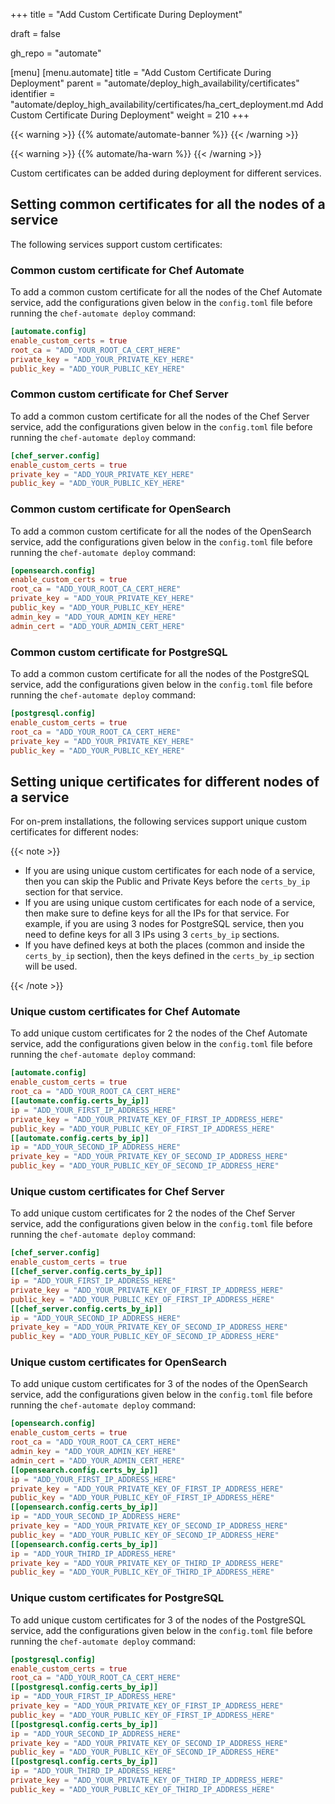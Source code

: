 +++
title = "Add Custom Certificate During Deployment"

draft = false

gh_repo = "automate"

[menu]
  [menu.automate]
    title = "Add Custom Certificate During Deployment"
    parent = "automate/deploy_high_availability/certificates"
    identifier = "automate/deploy_high_availability/certificates/ha_cert_deployment.md Add Custom Certificate During Deployment"
    weight = 210
+++

{{< warning >}}
{{% automate/automate-banner %}}
{{< /warning >}}

{{< warning >}}
{{% automate/ha-warn %}}
{{< /warning >}}

Custom certificates can be added during deployment for different services.

## Setting common certificates for all the nodes of a service

The following services support custom certificates:

### Common custom certificate for Chef Automate

To add a common custom certificate for all the nodes of the Chef Automate service, add the configurations given below in the `config.toml` file before running the `chef-automate deploy` command:

```toml
[automate.config]
enable_custom_certs = true
root_ca = "ADD_YOUR_ROOT_CA_CERT_HERE"
private_key = "ADD_YOUR_PRIVATE_KEY_HERE"
public_key = "ADD_YOUR_PUBLIC_KEY_HERE"
```

### Common custom certificate for Chef Server

To add a common custom certificate for all the nodes of the Chef Server service, add the configurations given below in the `config.toml` file before running the `chef-automate deploy` command:

```toml
[chef_server.config]
enable_custom_certs = true
private_key = "ADD_YOUR_PRIVATE_KEY_HERE"
public_key = "ADD_YOUR_PUBLIC_KEY_HERE"
```

### Common custom certificate for OpenSearch

To add a common custom certificate for all the nodes of the OpenSearch service, add the configurations given below in the `config.toml` file before running the `chef-automate deploy` command:

```toml
[opensearch.config]
enable_custom_certs = true
root_ca = "ADD_YOUR_ROOT_CA_CERT_HERE"
private_key = "ADD_YOUR_PRIVATE_KEY_HERE"
public_key = "ADD_YOUR_PUBLIC_KEY_HERE"
admin_key = "ADD_YOUR_ADMIN_KEY_HERE"
admin_cert = "ADD_YOUR_ADMIN_CERT_HERE"
```

### Common custom certificate for PostgreSQL

To add a common custom certificate for all the nodes of the PostgreSQL service, add the configurations given below in the `config.toml` file before running the `chef-automate deploy` command:

```toml
[postgresql.config]
enable_custom_certs = true
root_ca = "ADD_YOUR_ROOT_CA_CERT_HERE"
private_key = "ADD_YOUR_PRIVATE_KEY_HERE"
public_key = "ADD_YOUR_PUBLIC_KEY_HERE"
```

## Setting unique certificates for different nodes of a service

For on-prem installations, the following services support unique custom certificates for different nodes:

{{< note >}}

- If you are using unique custom certificates for each node of a service, then you can skip the Public and Private Keys before the `certs_by_ip` section for that service.
- If you are using unique custom certificates for each node of a service, then make sure to define keys for all the IPs for that service. For example, if you are using 3 nodes for PostgreSQL service, then you need to define keys for all 3 IPs using 3 `certs_by_ip` sections.
- If you have defined keys at both the places (common and inside the `certs_by_ip` section), then the keys defined in the `certs_by_ip` section will be used.

{{< /note >}}

### Unique custom certificates for Chef Automate

To add unique custom certificates for 2 the nodes of the Chef Automate service, add the configurations given below in the `config.toml` file before running the `chef-automate deploy` command:

```toml
[automate.config]
enable_custom_certs = true
root_ca = "ADD_YOUR_ROOT_CA_CERT_HERE"
[[automate.config.certs_by_ip]]
ip = "ADD_YOUR_FIRST_IP_ADDRESS_HERE"
private_key = "ADD_YOUR_PRIVATE_KEY_OF_FIRST_IP_ADDRESS_HERE"
public_key = "ADD_YOUR_PUBLIC_KEY_OF_FIRST_IP_ADDRESS_HERE"
[[automate.config.certs_by_ip]]
ip = "ADD_YOUR_SECOND_IP_ADDRESS_HERE"
private_key = "ADD_YOUR_PRIVATE_KEY_OF_SECOND_IP_ADDRESS_HERE"
public_key = "ADD_YOUR_PUBLIC_KEY_OF_SECOND_IP_ADDRESS_HERE"
```

### Unique custom certificates for Chef Server

To add unique custom certificates for 2 the nodes of the Chef Server service, add the configurations given below in the `config.toml` file before running the `chef-automate deploy` command:

```toml
[chef_server.config]
enable_custom_certs = true
[[chef_server.config.certs_by_ip]]
ip = "ADD_YOUR_FIRST_IP_ADDRESS_HERE"
private_key = "ADD_YOUR_PRIVATE_KEY_OF_FIRST_IP_ADDRESS_HERE"
public_key = "ADD_YOUR_PUBLIC_KEY_OF_FIRST_IP_ADDRESS_HERE"
[[chef_server.config.certs_by_ip]]
ip = "ADD_YOUR_SECOND_IP_ADDRESS_HERE"
private_key = "ADD_YOUR_PRIVATE_KEY_OF_SECOND_IP_ADDRESS_HERE"
public_key = "ADD_YOUR_PUBLIC_KEY_OF_SECOND_IP_ADDRESS_HERE"
```

### Unique custom certificates for OpenSearch

To add unique custom certificates for 3 of the nodes of the OpenSearch service, add the configurations given below in the `config.toml` file before running the `chef-automate deploy` command:

```toml
[opensearch.config]
enable_custom_certs = true
root_ca = "ADD_YOUR_ROOT_CA_CERT_HERE"
admin_key = "ADD_YOUR_ADMIN_KEY_HERE"
admin_cert = "ADD_YOUR_ADMIN_CERT_HERE"
[[opensearch.config.certs_by_ip]]
ip = "ADD_YOUR_FIRST_IP_ADDRESS_HERE"
private_key = "ADD_YOUR_PRIVATE_KEY_OF_FIRST_IP_ADDRESS_HERE"
public_key = "ADD_YOUR_PUBLIC_KEY_OF_FIRST_IP_ADDRESS_HERE"
[[opensearch.config.certs_by_ip]]
ip = "ADD_YOUR_SECOND_IP_ADDRESS_HERE"
private_key = "ADD_YOUR_PRIVATE_KEY_OF_SECOND_IP_ADDRESS_HERE"
public_key = "ADD_YOUR_PUBLIC_KEY_OF_SECOND_IP_ADDRESS_HERE"
[[opensearch.config.certs_by_ip]]
ip = "ADD_YOUR_THIRD_IP_ADDRESS_HERE"
private_key = "ADD_YOUR_PRIVATE_KEY_OF_THIRD_IP_ADDRESS_HERE"
public_key = "ADD_YOUR_PUBLIC_KEY_OF_THIRD_IP_ADDRESS_HERE"
```

### Unique custom certificates for PostgreSQL

To add unique custom certificates for 3 of the nodes of the PostgreSQL service, add the configurations given below in the `config.toml` file before running the `chef-automate deploy` command:

```toml
[postgresql.config]
enable_custom_certs = true
root_ca = "ADD_YOUR_ROOT_CA_CERT_HERE"
[[postgresql.config.certs_by_ip]]
ip = "ADD_YOUR_FIRST_IP_ADDRESS_HERE"
private_key = "ADD_YOUR_PRIVATE_KEY_OF_FIRST_IP_ADDRESS_HERE"
public_key = "ADD_YOUR_PUBLIC_KEY_OF_FIRST_IP_ADDRESS_HERE"
[[postgresql.config.certs_by_ip]]
ip = "ADD_YOUR_SECOND_IP_ADDRESS_HERE"
private_key = "ADD_YOUR_PRIVATE_KEY_OF_SECOND_IP_ADDRESS_HERE"
public_key = "ADD_YOUR_PUBLIC_KEY_OF_SECOND_IP_ADDRESS_HERE"
[[postgresql.config.certs_by_ip]]
ip = "ADD_YOUR_THIRD_IP_ADDRESS_HERE"
private_key = "ADD_YOUR_PRIVATE_KEY_OF_THIRD_IP_ADDRESS_HERE"
public_key = "ADD_YOUR_PUBLIC_KEY_OF_THIRD_IP_ADDRESS_HERE"
```
